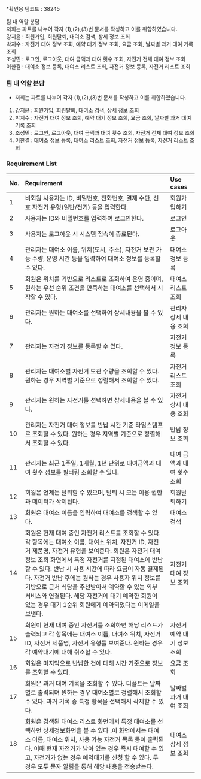 \*확인용 팀코드 : 38245

팀 내 역할 분담  
저희는 파트를 나누어 각자 (1),(2),(3)번 문서를 작성하고 이를 취합하였습니다.  
강지윤 : 회원가입, 회원탈퇴, 대여소 검색, 상세 정보 조회  
박지수 : 자전거 대여 정보 조회, 예약 대기 정보 조회, 요금 조회, 날짜별 과거 대여 기록 조회  
조성민 : 로그인, 로그아웃, 대여 금액과 대여 횟수 조회, 자전거 전체 대여 정보 조회  
이한결 : 대여소 정보 등록, 대여소 리스트 조회, 자전거 정보 등록, 자전거 리스트 조회

### 팀 내 역할 분담
  - 저희는 파트를 나누어 각자 (1),(2),(3)번 문서를 작성하고 이를 취합하였습니다.
1. 강지윤 : 회원가입, 회원탈퇴, 대여소 검색, 상세 정보 조회
2. 박지수 : 자전거 대여 정보 조회, 예약 대기 정보 조회, 요금 조회, 날짜별 과거 대여 기록 조회
3. 조성민 : 로그인, 로그아웃, 대여 금액과 대여 횟수 조회, 자전거 전체 대여 정보 조회
4. 이한결 : 대여소 정보 등록, 대여소 리스트 조회, 자전거 정보 등록, 자전거 리스트 조회

### Requirement List

| No. | Requirement | Use cases |
| :---- | :---- | :---- |
| 1 | 비회원 사용자는 ID, 비밀번호, 전화번호, 결제 수단, 선호 자전거 유형(일반/전기) 등을 입력한다. | 회원가입하기 |
| 2 | 사용자는 ID와 비밀번호를 입력하여 로그인한다. | 로그인 |
| 3 | 사용자는 로그아웃 시 시스템 접속이 종료된다. | 로그아웃 |
| 4 | 관리자는 대여소 이름, 위치(도시, 주소), 자전거 보관 가능 수량, 운영 시간 등을 입력하여 대여소 정보를 등록할 수 있다. | 대여소 정보 등록 |
| 5 | 회원은 위치를 기반으로 리스트로 조회하여 운영 중이며, 원하는 우선 순위 조건을 만족하는 대여소를 선택해서 시작할 수 있다. | 대여소 리스트 조회 |
| 6 | 관리자는 원하는 대여소를 선택하여 상세내용을 볼 수 있다. | 관리자 상세 내용 조회 |
| 7 | 관리자는 자전거 정보를 등록할 수 있다. | 자전거 정보 등록 |
| 8 | 관리자는 대여소별 자전거 보관 수량을 조회할 수 있다. 원하는 경우 지역별 기준으로 정렬해서 조회할 수 있다. | 자전거 리스트 조회 |
| 9 | 관리자는 원하는 자전거를 선택하면 상세내용을 볼 수 있다. | 자전거 상세 내용 조회 |
| 10 | 관리자는 자전거 대여 정보를 반납 시간 기준 타임스탬프로 조회할 수 있다. 원하는 경우 지역별 기준으로 정렬해서 조회할 수 있다. | 반납 정보 조회 |
| 11 | 관리자는 최근 1주일, 1개월, 1년 단위로 대여금액과 대여 횟수 정보를 필터링 조회할 수 있다. | 대여 금액과 대여 횟수 조회 |
| 12 | 회원은 언제든 탈퇴할 수 있으며, 탈퇴 시 모든 이용 권한과 데이터가 삭제된다. | 회원탈퇴하기 |
| 13 | 회원은 대여소 이름을 입력하여 대여소를 검색할 수 있다. | 대여소 검색 |
| 14 | 회원은 현재 대여 중인 자전거 리스트를 조회할 수 있다. 각 항목에는 대여소 이름, 대여소 위치, 자전거 ID, 자전거 제품명, 자전거 유형을 보여준다. 회원은 자전거 대여 정보 조회 화면에서 특정 자전거를 지정된 대여소에 반납할 수 있다. 반납 시 사용 시간에 따라 요금이 자동 결제된다. 자전거 반납 후에는 원하는 경우 사용자 위치 정보를 기반으로 근처 식당을 추천받아서 예약할 수 있는 외부 서비스와 연결된다. 해당 자전거에 대기 예약한 회원이 있는 경우 대기 1순위 회원에게 예약되었다는 이메일을 보낸다. | 자전거 대여 정보 조회 |
| 15 | 회원이 현재 대여 중인 자전거를 조회하면 해당 리스트가 출력되고 각 항목에는 대여소 이름, 대여소 위치, 자전거 ID, 자전거 제품명, 자전거 유형를 보여준다. 원하는 경우 각 예약대기에 대해 취소할 수 있다. | 자전거 예약 대기 정보 조회 |
| 16 | 회원은 마지막으로 반납한 건에 대해 시간 기준으로 정보를 조회할 수 있다. | 요금 조회 |
| 17 | 회원은 과거 대여 기록을 조회할 수 있다. 디폴트는 날짜별로 출력되며 원하는 경우 대여소별로 정렬해서 조회할 수 있다. 과거 기록 중 특정 항목을 선택해서 삭제할 수 있다. | 날짜별 과거 대여 조회 |
| 18 | 회원은 검색된 대여소 리스트 화면에서 특정 대여소를 선택하면 상세정보화면을 볼 수 있다 .이 화면에서는 대여소 이름, 대여소 위치, 사용 가능 자전거 목록 등이 출력된다. 이때 현재 자전거가 남아 있는 경우 즉시 대여할 수 있고, 자전거가 없는 경우 예약대기를 신청 할 수 있다. 두 경우 모두 문자 알림을 통해 해당 내용을 전송받는다. | 대여소 상세 정보 조회 |

